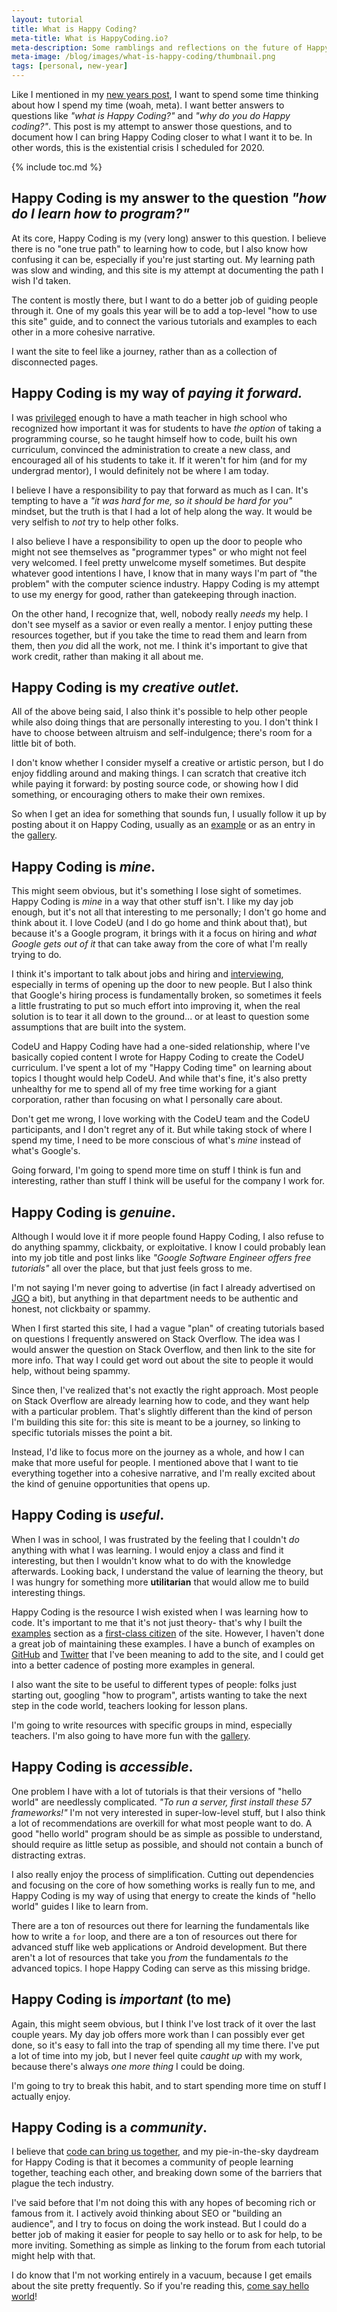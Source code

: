 ```yaml
---
layout: tutorial
title: What is Happy Coding?
meta-title: What is HappyCoding.io?
meta-description: Some ramblings and reflections on the future of Happy Coding.
meta-image: /blog/images/what-is-happy-coding/thumbnail.png
tags: [personal, new-year]
---
```


Like I mentioned in my [new years post](/blog/happy-new-year-2020), I want to spend some time thinking about how I spend my time (woah, meta). I want better answers to questions like *"what is Happy Coding?"* and *"why do you do Happy coding?"*. This post is my attempt to answer those questions, and to document how I can bring Happy Coding closer to what I want it to be. In other words, this is the existential crisis I scheduled for 2020.

{% include toc.md %}

## Happy Coding is my answer to the question *"how do I learn how to program?"*

At its core, Happy Coding is my (very long) answer to this question. I believe there is no "one true path" to learning how to code, but I also know how confusing it can be, especially if you're just starting out. My learning path was slow and winding, and this site is my attempt at documenting the path I wish I'd taken.

The content is mostly there, but I want to do a better job of guiding people through it. One of my goals this year will be to add a top-level "how to use this site" guide, and to connect the various tutorials and examples to each other in a more cohesive narrative.

I want the site to feel like a journey, rather than as a collection of disconnected pages.

## Happy Coding is my way of *paying it forward.*

I was [privileged](/blog/checking-my-privilege) enough to have a math teacher in high school who recognized how important it was for students to have *the option* of taking a programming course, so he taught himself how to code, built his own curriculum, convinced the administration to create a new class, and encouraged all of his students to take it. If it weren't for him (and for my undergrad mentor), I would definitely not be where I am today.

I believe I have a responsibility to pay that forward as much as I can. It's tempting to have a *"it was hard for me, so it should be hard for you"* mindset, but the truth is that I had a lot of help along the way. It would be very selfish to *not* try to help other folks.

I also believe I have a responsibility to open up the door to people who might not see themselves as "programmer types" or who might not feel very welcomed. I feel pretty unwelcome myself sometimes. But despite whatever good intentions I have, I know that in many ways I'm part of "the problem" with the computer science industry. Happy Coding is my attempt to use my energy for good, rather than gatekeeping through inaction.

On the other hand, I recognize that, well, nobody really *needs* my help. I don't see myself as a savior or even really a mentor. I enjoy putting these resources together, but if you take the time to read them and learn from them, then *you* did all the work, not me. I think it's important to give that work credit, rather than making it all about me.

## Happy Coding is my *creative outlet.*

All of the above being said, I also think it's possible to help other people while also doing things that are personally interesting to you. I don't think I have to choose between altruism and self-indulgence; there's room for a little bit of both.

I don't know whether I consider myself a creative or artistic person, but I do enjoy fiddling around and making things. I can scratch that creative itch while paying it forward: by posting source code, or showing how I did something, or encouraging others to make their own remixes.

So when I get an idea for something that sounds fun, I usually follow it up by posting about it on Happy Coding, usually as an [example](/examples) or as an entry in the [gallery](/gallery).

## Happy Coding is *mine*.

This might seem obvious, but it's something I lose sight of sometimes. Happy Coding is *mine* in a way that other stuff isn't. I like my day job enough, but it's not all that interesting to me personally; I don't go home and think about it. I love CodeU (and I do go home and think about that), but because it's a Google program, it brings with it a focus on hiring and *what Google gets out of it* that can take away from the core of what I'm really trying to do.

I think it's important to talk about jobs and hiring and [interviewing](/tutorials/how-to/interview), especially in terms of opening up the door to new people. But I also think that Google's hiring process is fundamentally broken, so sometimes it feels a little frustrating to put so much effort into improving it, when the real solution is to tear it all down to the ground... or at least to question some assumptions that are built into the system.

CodeU and Happy Coding have had a one-sided relationship, where I've basically copied content I wrote for Happy Coding to create the CodeU curriculum. I've spent a lot of my "Happy Coding time" on learning about topics I thought would help CodeU. And while that's fine, it's also pretty unhealthy for me to spend all of my free time working for a giant corporation, rather than focusing on what I personally care about.

Don't get me wrong, I love working with the CodeU team and the CodeU participants, and I don't regret any of it. But while taking stock of where I spend my time, I need to be more conscious of what's *mine* instead of what's Google's.

Going forward, I'm going to spend more time on stuff I think is fun and interesting, rather than stuff I think will be useful for the company I work for.

## Happy Coding is *genuine*.

Although I would love it if more people found Happy Coding, I also refuse to do anything spammy, clickbaity, or exploitative. I know I could probably lean into my job title and post links like *"Google Software Engineer offers free tutorials"* all over the place, but that just feels gross to me.

I'm not saying I'm never going to advertise (in fact I already advertised on [JGO](http://www.java-gaming.org/) a bit), but anything in that department needs to be authentic and honest, not clickbaity or spammy.

When I first started this site, I had a vague "plan" of creating tutorials based on questions I frequently answered on Stack Overflow. The idea was I would answer the question on Stack Overflow, and then link to the site for more info. That way I could get word out about the site to people it would help, without being spammy.

Since then, I've realized that's not exactly the right approach. Most people on Stack Overflow are already learning how to code, and they want help with a particular problem. That's slightly different than the kind of person I'm building this site for: this site is meant to be a journey, so linking to specific tutorials misses the point a bit.

Instead, I'd like to focus more on the journey as a whole, and how I can make that more useful for people. I mentioned above that I want to tie everything together into a cohesive narrative, and I'm really excited about the kind of genuine opportunities that opens up.

## Happy Coding is *useful*.

When I was in school, I was frustrated by the feeling that I couldn't *do* anything with what I was learning. I  would enjoy a class and find it interesting, but then I wouldn't know what to do with the knowledge afterwards. Looking back, I understand the value of learning the theory, but I was hungry for something more **utilitarian** that would allow me to build interesting things.

Happy Coding is the resource I wish existed when I was learning how to code. It's important to me that it's not just theory- that's why I built the [examples](/examples) section as a [first-class citizen](https://en.wikipedia.org/wiki/First-class_citizen) of the site. However, I haven't done a great job of maintaining these examples. I have a bunch of examples on [GitHub](https://github.com/KevinWorkman/GoogleCloudExamples) and [Twitter](https://twitter.com/TheKevinWorkman/status/1189928312413409280) that I've  been meaning to add to the site, and I could get into a better cadence of posting more examples in general.

I also want the site to be useful to different types of people: folks just starting out, googling "how to program", artists wanting to take the next step in the code world, teachers looking for lesson plans.

I'm going to write resources with specific groups in mind, especially teachers. I'm also going to have more fun with the [gallery](/gallery).

## Happy Coding is *accessible*.

One problem I have with a lot of tutorials is that their versions of "hello world" are needlessly complicated. *"To run a server, first install these 57 frameworks!"* I'm not very interested in super-low-level stuff, but I also think a lot of recommendations are overkill for what most people want to do. A good "hello world" program should be as simple as possible to understand, should require as little setup as possible, and should not contain a bunch of distracting extras.

I also really enjoy the process of simplification. Cutting out dependencies and focusing on the core of how something works is really fun to me, and Happy Coding is my way of using that energy to create the kinds of "hello world" guides I like to learn from.

There are a ton of resources out there for learning the fundamentals like how to write a `for` loop, and there are a ton of resources out there for advanced stuff like web applications or Android development. But there aren't a lot of resources that take you *from* the fundamentals *to* the advanced topics. I hope Happy Coding can serve as this missing bridge.

## Happy Coding is *important* (to me)

Again, this might seem obvious, but I think I've lost track of it over the last couple years. My day job offers more work than I can possibly ever get done, so it's easy to fall into the trap of spending all my time there. I've put a lot of time into my job, but I never feel quite *caught up* with my work, because there's always *one more thing* I could be doing.

I'm going to try to break this habit, and to start spending more time on stuff I actually enjoy.

## Happy Coding is a *community*.

I believe that [code can bring us together](/blog/code-can-bring-us-together), and my pie-in-the-sky daydream for Happy Coding is that it becomes a community of people learning together, teaching each other, and breaking down some of the barriers that plague the tech industry.

I've said before that I'm not doing this with any hopes of becoming rich or famous from it. I actively avoid thinking about SEO or "building an audience", and I try to focus on doing the work instead. But I could do a better job of making it easier for people to say hello or to ask for help, to be more inviting. Something as simple as linking to the forum from each tutorial might help with that.

I do know that I'm not working entirely in a vacuum, because I get emails about the site pretty frequently. So if you're reading this, [come say hello world](https://forum.happycoding.io/)!